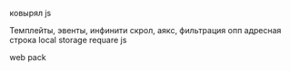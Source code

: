 ковырял js

Темплейты, эвенты, инфинити скрол, аякс, фильтрация
опп
адресная строка 
local storage
requare js

web pack